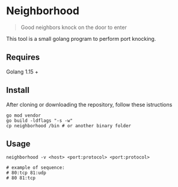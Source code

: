 # Neighborhood
> Good neighbors knock on the door to enter

This tool is a small golang program to perform port knocking.

## Requires
Golang 1.15 +

## Install
After cloning or downloading the repository, follow these istructions
```
go mod vendor
go build -ldflags "-s -w"
cp neighborhood /bin # or another binary folder
```

## Usage

```
neighborhood -v <host> <port:protocol> <port:protocol>

# example of sequence:
# 80:tcp 81:udp
# 80 81:tcp

```
